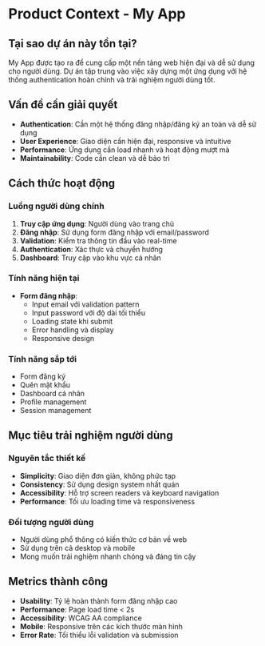 # Product Context - My App

## Tại sao dự án này tồn tại?

My App được tạo ra để cung cấp một nền tảng web hiện đại và dễ sử dụng cho người dùng. Dự án tập trung vào việc xây dựng một ứng dụng với hệ thống authentication hoàn chỉnh và trải nghiệm người dùng tốt.

## Vấn đề cần giải quyết

- **Authentication**: Cần một hệ thống đăng nhập/đăng ký an toàn và dễ sử dụng
- **User Experience**: Giao diện cần hiện đại, responsive và intuitive
- **Performance**: Ứng dụng cần load nhanh và hoạt động mượt mà
- **Maintainability**: Code cần clean và dễ bảo trì

## Cách thức hoạt động

### Luồng người dùng chính

1. **Truy cập ứng dụng**: Người dùng vào trang chủ
2. **Đăng nhập**: Sử dụng form đăng nhập với email/password
3. **Validation**: Kiểm tra thông tin đầu vào real-time
4. **Authentication**: Xác thực và chuyển hướng
5. **Dashboard**: Truy cập vào khu vực cá nhân

### Tính năng hiện tại

- **Form đăng nhập**:
  - Input email với validation pattern
  - Input password với độ dài tối thiểu
  - Loading state khi submit
  - Error handling và display
  - Responsive design

### Tính năng sắp tới

- Form đăng ký
- Quên mật khẩu
- Dashboard cá nhân
- Profile management
- Session management

## Mục tiêu trải nghiệm người dùng

### Nguyên tắc thiết kế

- **Simplicity**: Giao diện đơn giản, không phức tạp
- **Consistency**: Sử dụng design system nhất quán
- **Accessibility**: Hỗ trợ screen readers và keyboard navigation
- **Performance**: Tối ưu loading time và responsiveness

### Đối tượng người dùng

- Người dùng phổ thông có kiến thức cơ bản về web
- Sử dụng trên cả desktop và mobile
- Mong muốn trải nghiệm nhanh chóng và đáng tin cậy

## Metrics thành công

- **Usability**: Tỷ lệ hoàn thành form đăng nhập cao
- **Performance**: Page load time < 2s
- **Accessibility**: WCAG AA compliance
- **Mobile**: Responsive trên các kích thước màn hình
- **Error Rate**: Tối thiểu lỗi validation và submission
